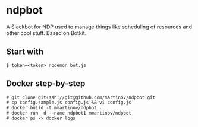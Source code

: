 # ndpbot
A Slackbot for NDP used to manage things like scheduling of resources and other cool stuff. Based on Botkit.

## Start with
    $ token=<token> nodemon bot.js

## Docker step-by-step
    # git clone git+ssh://git@github.com/martinov/ndpbot.git
    # cp config.sample.js config.js && vi config.js
    # docker build -t mmartinov/ndpbot .
    # docker run -d --name ndpbot1 mmartinov/ndpbot
    # docker ps -> docker logs
